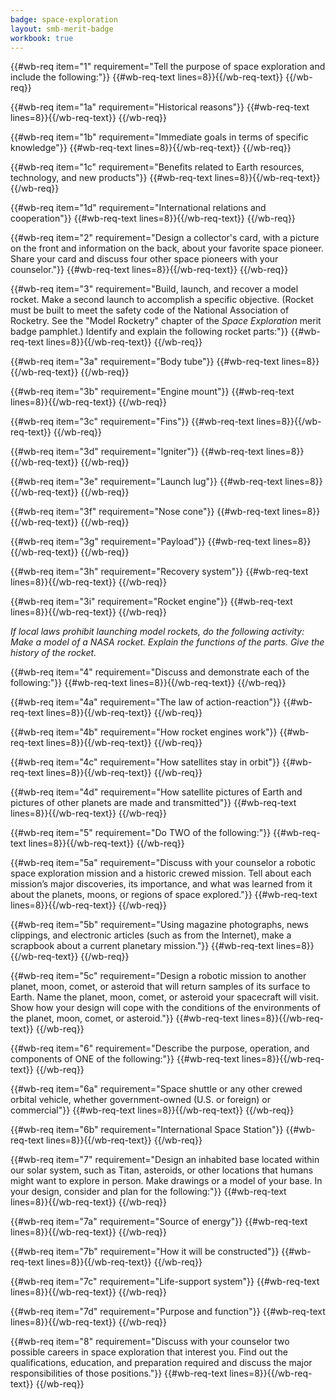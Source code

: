 ```yaml
---
badge: space-exploration
layout: smb-merit-badge
workbook: true
---
```



{{#wb-req item="1" requirement="Tell the purpose of space exploration and include the following:"}}
{{#wb-req-text lines=8}}{{/wb-req-text}}
{{/wb-req}}

{{#wb-req item="1a" requirement="Historical reasons"}}
{{#wb-req-text lines=8}}{{/wb-req-text}}
{{/wb-req}}

{{#wb-req item="1b" requirement="Immediate goals in terms of specific knowledge"}}
{{#wb-req-text lines=8}}{{/wb-req-text}}
{{/wb-req}}

{{#wb-req item="1c" requirement="Benefits related to Earth resources, technology, and new products"}}
{{#wb-req-text lines=8}}{{/wb-req-text}}
{{/wb-req}}

{{#wb-req item="1d" requirement="International relations and cooperation"}}
{{#wb-req-text lines=8}}{{/wb-req-text}}
{{/wb-req}}

{{#wb-req item="2" requirement="Design a collector's card, with a picture on the front and information on the back, about your favorite space pioneer. Share your card and discuss four other space pioneers with your counselor."}}
{{#wb-req-text lines=8}}{{/wb-req-text}}
{{/wb-req}}

{{#wb-req item="3" requirement="Build, launch, and recover a model rocket. Make a second launch to accomplish a specific objective. (Rocket must be built to meet the safety code of the National Association of Rocketry. See the \"Model Rocketry\" chapter of the *Space Exploration* merit badge pamphlet.) Identify and explain the following rocket parts:"}}
{{#wb-req-text lines=8}}{{/wb-req-text}}
{{/wb-req}}

{{#wb-req item="3a" requirement="Body tube"}}
{{#wb-req-text lines=8}}{{/wb-req-text}}
{{/wb-req}}

{{#wb-req item="3b" requirement="Engine mount"}}
{{#wb-req-text lines=8}}{{/wb-req-text}}
{{/wb-req}}

{{#wb-req item="3c" requirement="Fins"}}
{{#wb-req-text lines=8}}{{/wb-req-text}}
{{/wb-req}}

{{#wb-req item="3d" requirement="Igniter"}}
{{#wb-req-text lines=8}}{{/wb-req-text}}
{{/wb-req}}

{{#wb-req item="3e" requirement="Launch lug"}}
{{#wb-req-text lines=8}}{{/wb-req-text}}
{{/wb-req}}

{{#wb-req item="3f" requirement="Nose cone"}}
{{#wb-req-text lines=8}}{{/wb-req-text}}
{{/wb-req}}

{{#wb-req item="3g" requirement="Payload"}}
{{#wb-req-text lines=8}}{{/wb-req-text}}
{{/wb-req}}

{{#wb-req item="3h" requirement="Recovery system"}}
{{#wb-req-text lines=8}}{{/wb-req-text}}
{{/wb-req}}

{{#wb-req item="3i" requirement="Rocket engine"}}
{{#wb-req-text lines=8}}{{/wb-req-text}}
{{/wb-req}}

*If local laws prohibit launching model rockets, do the following activity: Make a model of a NASA rocket. Explain the functions of the parts. Give the history of the rocket.*

{{#wb-req item="4" requirement="Discuss and demonstrate each of the following:"}}
{{#wb-req-text lines=8}}{{/wb-req-text}}
{{/wb-req}}

{{#wb-req item="4a" requirement="The law of action-reaction"}}
{{#wb-req-text lines=8}}{{/wb-req-text}}
{{/wb-req}}

{{#wb-req item="4b" requirement="How rocket engines work"}}
{{#wb-req-text lines=8}}{{/wb-req-text}}
{{/wb-req}}

{{#wb-req item="4c" requirement="How satellites stay in orbit"}}
{{#wb-req-text lines=8}}{{/wb-req-text}}
{{/wb-req}}

{{#wb-req item="4d" requirement="How satellite pictures of Earth and pictures of other planets are made and transmitted"}}
{{#wb-req-text lines=8}}{{/wb-req-text}}
{{/wb-req}}

{{#wb-req item="5" requirement="Do TWO of the following:"}}
{{#wb-req-text lines=8}}{{/wb-req-text}}
{{/wb-req}}

{{#wb-req item="5a" requirement="Discuss with your counselor a robotic space exploration mission and a historic crewed mission. Tell about each mission’s major discoveries, its importance, and what was learned from it about the planets, moons, or regions of space explored."}}
{{#wb-req-text lines=8}}{{/wb-req-text}}
{{/wb-req}}

{{#wb-req item="5b" requirement="Using magazine photographs, news clippings, and electronic articles (such as from the Internet), make a scrapbook about a current planetary mission."}}
{{#wb-req-text lines=8}}{{/wb-req-text}}
{{/wb-req}}

{{#wb-req item="5c" requirement="Design a robotic mission to another planet, moon, comet, or asteroid that will return samples of its surface to Earth. Name the planet, moon, comet, or asteroid your spacecraft will visit. Show how your design will cope with the conditions of the environments of the planet, moon, comet, or asteroid."}}
{{#wb-req-text lines=8}}{{/wb-req-text}}
{{/wb-req}}

{{#wb-req item="6" requirement="Describe the purpose, operation, and components of ONE of the following:"}}
{{#wb-req-text lines=8}}{{/wb-req-text}}
{{/wb-req}}

{{#wb-req item="6a" requirement="Space shuttle or any other crewed orbital vehicle, whether government-owned (U.S. or foreign) or commercial"}}
{{#wb-req-text lines=8}}{{/wb-req-text}}
{{/wb-req}}

{{#wb-req item="6b" requirement="International Space Station"}}
{{#wb-req-text lines=8}}{{/wb-req-text}}
{{/wb-req}}

{{#wb-req item="7" requirement="Design an inhabited base located within our solar system, such as Titan, asteroids, or other locations that humans might want to explore in person. Make drawings or a model of your base. In your design, consider and plan for the following:"}}
{{#wb-req-text lines=8}}{{/wb-req-text}}
{{/wb-req}}

{{#wb-req item="7a" requirement="Source of energy"}}
{{#wb-req-text lines=8}}{{/wb-req-text}}
{{/wb-req}}

{{#wb-req item="7b" requirement="How it will be constructed"}}
{{#wb-req-text lines=8}}{{/wb-req-text}}
{{/wb-req}}

{{#wb-req item="7c" requirement="Life-support system"}}
{{#wb-req-text lines=8}}{{/wb-req-text}}
{{/wb-req}}

{{#wb-req item="7d" requirement="Purpose and function"}}
{{#wb-req-text lines=8}}{{/wb-req-text}}
{{/wb-req}}

{{#wb-req item="8" requirement="Discuss with your counselor two possible careers in space exploration that interest you. Find out the qualifications, education, and preparation required and discuss the major responsibilities of those positions."}}
{{#wb-req-text lines=8}}{{/wb-req-text}}
{{/wb-req}}
